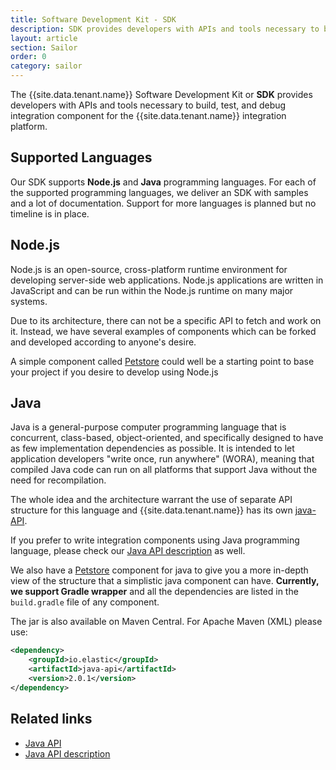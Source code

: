 ```yaml
---
title: Software Development Kit - SDK
description: SDK provides developers with APIs and tools necessary to build, test, and debug integration component for the integration platform.
layout: article
section: Sailor
order: 0
category: sailor
---
```


The {{site.data.tenant.name}} Software Development Kit or **SDK** provides
developers with APIs and tools necessary to build, test, and debug integration
component for the {{site.data.tenant.name}} integration platform.

## Supported Languages

Our SDK supports **Node.js** and **Java** programming languages.
For each of the supported programming languages, we deliver an SDK with samples
and a lot of documentation. Support for more languages is planned but no timeline
is in place.

## Node.js

Node.js is an open-source, cross-platform runtime environment for developing
server-side web applications. Node.js applications are written in JavaScript and
can be run within the Node.js runtime on many major systems.

Due to its architecture, there can not be a specific API to fetch and work on it.
Instead, we have several examples of components which can be forked and developed
according to anyone's desire.

A simple component called [Petstore]({{site.data.tenant.petStoreSourceNodeJS}})
could well be a starting point to base your project if you desire to develop using Node.js

## Java

Java is a general-purpose computer programming language that is concurrent,
class-based, object-oriented, and specifically designed to have as few
implementation dependencies as possible. It is intended to let application
developers "write once, run anywhere" (WORA), meaning that compiled Java code
can run on all platforms that support Java without the need for recompilation.

The whole idea and the architecture warrant the use of separate API structure
for this language and {{site.data.tenant.name}} has its own [java-API]({{site.data.tenant.javaAPISource}}).

If you prefer to write integration components using Java programming language,
please check our [Java API description]({{site.data.tenant.javaAPIDocs}}) as well.

We also have a [Petstore]({{site.data.tenant.petStoreSourceJava}})
component for java to give you a more in-depth view of the structure that a
simplistic java component can have. **Currently, we support Gradle wrapper** and
all the dependencies are listed in the `build.gradle` file of any component.

The jar is also available on Maven Central. For Apache Maven (XML) please use:

```xml
<dependency>
    <groupId>io.elastic</groupId>
    <artifactId>java-api</artifactId>
    <version>2.0.1</version>
</dependency>
```
## Related links

- [Java API]({{site.data.tenant.javaAPISource}})
- [Java API description]({{site.data.tenant.javaAPIDocs}})

